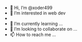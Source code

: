 - 👋 Hi, I’m @xoder499
- 👀 I’m interested in  web dev
- 
- 🌱 I’m currently learning ...
- 💞️ I’m looking to collaborate on ...
- 📫 How to reach me ...

<!---
xoder499/xoder499 is a ✨ special ✨ repository because its `README.md` (this file) appears on your GitHub profile.
You can click the Preview link to take a look at your changes.
--->
